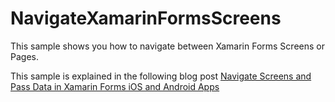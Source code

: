 # NavigateXamarinFormsScreens
This sample shows you how to navigate between Xamarin Forms Screens or Pages. 

This sample is explained in the following blog post [Navigate Screens and Pass Data in Xamarin Forms iOS and Android Apps](http://getcodesnippet.com/2017/05/09/navigate-screens-and-pass-data-in-xamarin-forms-ios-and-android-apps/)
